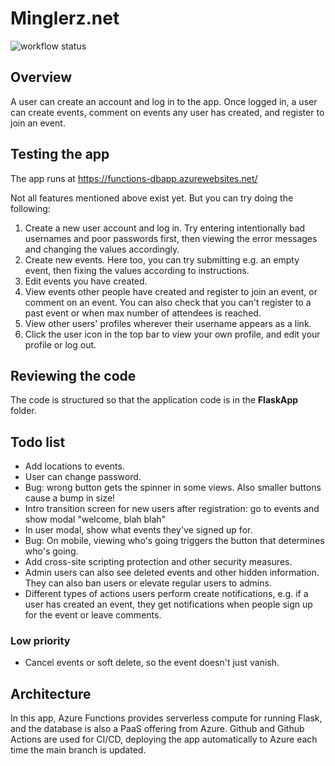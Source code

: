 # Minglerz.net

![workflow status](https://github.com/mikkokallio/dbapp-code/actions/workflows/main_functions-dbapp.yml/badge.svg)

## Overview

A user can create an account and log in to the app. Once logged in, a user can create events, comment on events any user has created, and register to join an event.

## Testing the app

The app runs at https://functions-dbapp.azurewebsites.net/

Not all features mentioned above exist yet. But you can try doing the following:
1. Create a new user account and log in. Try entering intentionally bad usernames and poor passwords first, then viewing the error messages and changing the values accordingly.
2. Create new events. Here too, you can try submitting e.g. an empty event, then fixing the values according to instructions.
3. Edit events you have created.
4. View events other people have created and register to join an event, or comment on an event. You can also check that you can't register to a past event or when max number of attendees is reached.
5. View other users' profiles wherever their username appears as a link.
6. Click the user icon in the top bar to view your own profile, and edit your profile or log out.

## Reviewing the code

The code is structured so that the application code is in the **FlaskApp** folder.

## Todo list

* Add locations to events.
* User can change password.
* Bug: wrong button gets the spinner in some views. Also smaller buttons cause a bump in size!
* Intro transition screen for new users after registration: go to events and show modal "welcome, blah blah"
* In user modal, show what events they've signed up for.
* Bug: On mobile, viewing who's going triggers the button that determines who's going.
* Add cross-site scripting protection and other security measures.
* Admin users can also see deleted events and other hidden information. They can also ban users or elevate regular users to admins.
* Different types of actions users perform create notifications, e.g. if a user has created an event, they get notifications when people sign up for the event or leave comments.

### Low priority

* Cancel events or soft delete, so the event doesn't just vanish.

## Architecture

In this app, Azure Functions provides serverless compute for running Flask, and the database is also a PaaS offering from Azure. Github and Github Actions are used for CI/CD, deploying the app automatically to Azure each time the main branch is updated.
